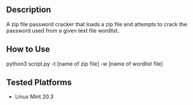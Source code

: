 ## Description

A zip file password cracker that loads a zip file and attempts to crack the password used from a given text file wordlist.

## How to Use

python3 script.py -t [name of zip file] -w [name of wordlist file]

## Tested Platforms

* Linux Mint 20.3
